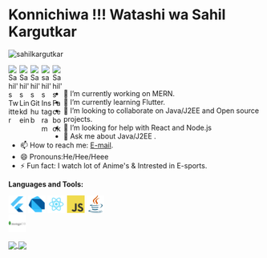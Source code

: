 
<h1><strong>Konnichiwa !!! Watashi wa Sahil Kargutkar</strong></h1>
<p align="left"> <img src="https://komarev.com/ghpvc/?username=sahilkargutkar&label=Views&color=red&style=plastic" alt="sahilkargutkar" /> </p>

<a href="https://twitter.com/Sahil90762340">
  <img align="left" alt="Sahil's Twitter" width="22px" src="https://cdn.jsdelivr.net/npm/simple-icons@v3/icons/twitter.svg" />
</a>
<a href="www.linkedin.com/in/sahilkar99">
  <img align="left" alt="Sahil's Linkdein" width="22px" src="https://cdn.jsdelivr.net/npm/simple-icons@v3/icons/linkedin.svg" />
</a>
<a href="https://github.com/sahilkargutkar">
  <img align="left" alt="Sahil's Github" width="22px" src="https://cdn.jsdelivr.net/npm/simple-icons@v3/icons/github.svg" />
</a>
<a href="https://instagram.com/optimemeist/">
  <img align="left" alt="sahil's Instagram" width="22px" src="https://cdn.jsdelivr.net/npm/simple-icons@v3/icons/instagram.svg" />
</a>
<a href="https://www.facebook.com/sahil.kargutkar.58/">
  <img align="left" alt="Sahil's Facebook" width="22px" src="https://cdn.jsdelivr.net/npm/simple-icons@v3/icons/facebook.svg" />
</a>

<br/>
<br/>   

- 🔭 I’m currently working on MERN.
- 🌱 I’m currently learning Flutter.
- 👯 I’m looking to collaborate on Java/J2EE and Open source projects.
- 🤔 I’m looking for help with React and Node.js 
- 💬 Ask me about Java/J2EE .
- 📫 How to reach me: <a href="www.linkedin.com/in/sahilkar99">E-mail</a>.
- 😄 Pronouns:He/Hee/Heee
- ⚡ Fun fact: I watch lot of Anime's & Intrested in E-sports.


**Languages and Tools:**  

<code><img height="35" src="https://raw.githubusercontent.com/github/explore/80688e429a7d4ef2fca1e82350fe8e3517d3494d/topics/flutter/flutter.png"></code>
<code><img height="35" src="https://raw.githubusercontent.com/github/explore/80688e429a7d4ef2fca1e82350fe8e3517d3494d/topics/dart/dart.png"></code>
<code><img height="35" src="https://raw.githubusercontent.com/github/explore/80688e429a7d4ef2fca1e82350fe8e3517d3494d/topics/react/react.png"></code>
<code><img height="35" src="https://raw.githubusercontent.com/github/explore/80688e429a7d4ef2fca1e82350fe8e3517d3494d/topics/javascript/javascript.png"></code>
<code><img height="35" src="https://raw.githubusercontent.com/github/explore/80688e429a7d4ef2fca1e82350fe8e3517d3494d/topics/java/java.png"></code>  
<code><img height="35" src="https://raw.githubusercontent.com/github/explore/80688e429a7d4ef2fca1e82350fe8e3517d3494d/topics/mongodb/mongodb.png"></code>

<a href="https://github.com/sahilkargutkar">
  <img align="center" src="https://github-readme-stats.vercel.app/api/top-langs/?username=sahilkargutkar&theme=dark&hide_langs_below=1" />
</a>
<a href="https://github.com/sahilkargutkar">
<img align="center" src ="https://github-readme-stats.vercel.app/api?username=sahilkargutkar&&show_icons=true&title_color=ffffff&icon_color=bb2acf&text_color=daf7dc&bg_color=151515">
</a>
